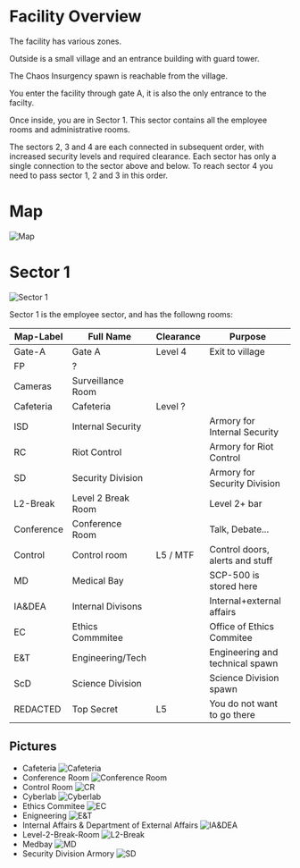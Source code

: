 # Facility Overview

The facility has various zones.

Outside is a small village and an entrance building with guard tower.

The Chaos Insurgency spawn is reachable from the village.

You enter the facility through gate A, it is also the only entrance to the facilty.

Once inside, you are in Sector 1. This sector contains all the employee rooms and administrative rooms.

The sectors 2, 3 and 4 are each connected in subsequent order, with increased security levels and required clearance.
Each sector has only a single connection to the sector above and below. To reach sector 4 you need to pass sector 1, 2 and 3 in this order.

# Map

![Map](/Facility/map-overview.png)

# Sector 1

![Sector 1](/Facility/map-s1.png)

Sector 1 is the employee sector, and has the followng rooms:

Map-Label  | Full Name          | Clearance | Purpose
---------- | ------------------ | --------- | ---------
Gate-A     | Gate A             | Level 4   | Exit to village
FP         | ?                  |           | 
Cameras    | Surveillance Room  |           | 
Cafeteria  | Cafeteria          | Level ?   | 
ISD        | Internal Security  |           | Armory for Internal Security
RC         | Riot Control       |           | Armory for Riot Control
SD         | Security Division  |           | Armory for Security Division
L2-Break   | Level 2 Break Room |           | Level 2+ bar
Conference | Conference Room    |           | Talk, Debate...
Control    | Control room       | L5 / MTF  | Control doors, alerts and stuff
MD         | Medical Bay        |           | SCP-500 is stored here
IA&DEA     | Internal Divisons  |           | Internal+external affairs
EC         | Ethics Commmitee   |           | Office of Ethics Commitee
E&T        | Engineering/Tech   |           | Engineering and technical spawn
ScD        | Science Division   |           | Science Division spawn
REDACTED   | Top Secret         | L5        | You do not want to go there


## Pictures

* Cafeteria ![Cafeteria](/Facility/s1-cafeteria.png)
* Conference Room ![Conference Room](/Facility/s1-conferenceroom.png)
* Control Room ![CR](/Facility/s1-cr.png)
* Cyberlab ![Cyberlab](/Facility/s1-cyberlab.png)
* Ethics Commitee ![EC](/Facility/s1-ec.png)
* Enigneering ![E&T](/Facility/s1-engineering.png)
* Internal Affairs & Department of External Affairs ![IA&DEA](/Facility/s1-ia.png)
* Level-2-Break-Room ![L2-Break](/Facility/s1-L2-break.png)
* Medbay ![MD](/Facility/s1-medbay.png)
* Security Division Armory ![SD](/Facility/s1-sd-armory.png)





